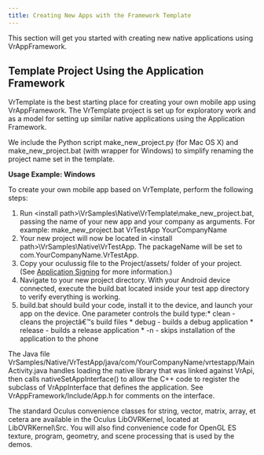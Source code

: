 ```yaml
---
title: Creating New Apps with the Framework Template
---
```


This section will get you started with creating new native applications using VrAppFramework.

## Template Project Using the Application Framework

VrTemplate is the best starting place for creating your own mobile app using VrAppFramework. The VrTemplate project is set up for exploratory work and as a model for setting up similar native applications using the Application Framework. 

We include the Python script make_new_project.py (for Mac OS X) and make_new_project.bat (with wrapper for Windows) to simplify renaming the project name set in the template. 

**Usage Example: Windows**

To create your own mobile app based on VrTemplate, perform the following steps:

1. Run &lt;install path&gt;\VrSamples\Native\VrTemplate\make\_new\_project.bat, passing the name of your new app and your company as arguments. For example: make\_new\_project.bat VrTestApp YourCompanyName
2. Your new project will now be located in &lt;install path&gt;\VrSamples\Native\VrTestApp. The packageName will be set to com.YourCompanyName.VrTestApp.
3. Copy your oculussig file to the Project/assets/ folder of your project. (See [Application Signing](https://developer.oculus.com/distribute/latest/concepts/publish-mobile-app-signing/) for more information.) 
4. Navigate to your new project directory. With your Android device connected, execute the build.bat located inside your test app directory to verify everything is working.
5. build.bat should build your code, install it to the device, and launch your app on the device. One parameter controls the build type:* clean - cleans the projectâ€™s build files * debug - builds a debug application * release - builds a release application * -n - skips installation of the application to the phone 




The Java file VrSamples/Native/VrTestApp/java/com/YourCompanyName/vrtestapp/MainActivity.java handles loading the native library that was linked against VrApi, then calls nativeSetAppInterface() to allow the C++ code to register the subclass of VrAppInterface that defines the application. See VrAppFramework/Include/App.h for comments on the interface.

The standard Oculus convenience classes for string, vector, matrix, array, et cetera are available in the Oculus LibOVRKernel, located at LibOVRKernel\Src\. You will also find convenience code for OpenGL ES texture, program, geometry, and scene processing that is used by the demos. 
